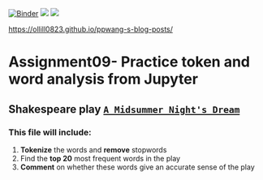 [//]: # (This template replaces README.md when someone creates a new repo with the fastpages template.)

[![Binder](https://mybinder.org/badge_logo.svg)](https://mybinder.org/v2/gh/ollill0823/ppwang-s-blog-posts/HEAD)
![](https://github.com/ollill0823/ppwang-s-blog-posts/workflows/CI/badge.svg) 
![](https://github.com/ollill0823/ppwang-s-blog-posts/workflows/GH-Pages%20Status/badge.svg) 



[//]: # (END OF BADGES SECTION)

https://ollill0823.github.io/ppwang-s-blog-posts/

# Assignment09- Practice token and word analysis from Jupyter

##  Shakespeare play [`A Midsummer Night's Dream`](http://shakespeare.mit.edu/midsummer/full.html) 


### This file will include:
1. **Tokenize** the words and **remove** stopwords
2. Find the **top 20** most frequent words in the play
3. **Comment** on whether these words give an accurate sense of the play
